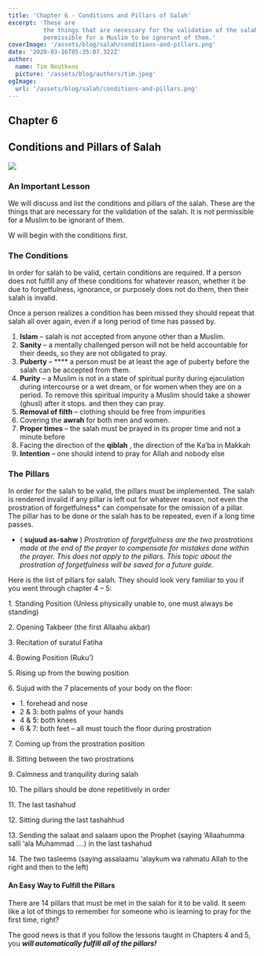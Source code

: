 ```yaml
---
title: 'Chapter 6 - Conditions and Pillars of Salah'
excerpt: 'These are
          the things that are necessary for the validation of the salah. It is not
          permissible for a Muslim to be ignorant of them.'
coverImage: '/assets/blog/salah/conditions-and-pillars.png'
date: '2020-03-16T05:35:07.322Z'
author:
  name: Tim Neutkens
  picture: '/assets/blog/authors/tim.jpeg'
ogImage:
  url: '/assets/blog/salah/conditions-and-pillars.png'
---
```


## Chapter 6

## Conditions and Pillars of Salah

![](/assets/blog/salah/conditions-and-pillars.png)

### An Important Lesson

We will discuss and list the conditions and pillars of the salah. These are
the things that are necessary for the validation of the salah. It is not
permissible for a Muslim to be ignorant of them.

W will begin with the conditions first.

### The Conditions

In order for salah to be valid, certain conditions are required. If a person
does not fulfill any of these conditions for whatever reason, whether it be
due to forgetfulness, ignorance, or purposely does not do them, then their
salah is invalid.

Once a person realizes a condition has been missed they should repeat that
salah all over again, even if a long period of time has passed by.

  1. **Islam** – salah is not accepted from anyone other than a Muslim.
  2. **Sanity** – a mentally challenged person will not be held accountable for their deeds, so they are not obligated to pray.
  3. **Puberty** – **** a person must be at least the age of puberty before the salah can be accepted from them.
  4. **Purity** – a Muslim is not in a state of spiritual purity during ejaculation during intercourse or a wet dream, or for women when they are on a period. To remove this spiritual impurity a Muslim should take a shower (ghusl) after it stops. and then they can pray.
  5. **Removal of filth** – clothing should be free from impurities
  6. Covering the **awrah** for both men and women.
  7. **Proper times** – the salah must be prayed in its proper time and not a minute before
  8. Facing the direction of the **qiblah** , the direction of the Ka’ba in Makkah
  9. **Intention** – one should intend to pray for Allah and nobody else

### The Pillars

In order for the salah to be valid, the pillars must be implemented. The salah
is rendered invalid if any pillar is left out for whatever reason, not even
the prostration of forgetfulness* can compensate for the omission of a pillar.
The pillar has to be done or the salah has to be repeated, even if a long time
passes.

* ( **sujuud as-sahw** ) _Prostration of forgetfulness are the two prostrations made at the end of the prayer to compensate for mistakes done within the prayer. This does not apply to the pillars. This topic about the prostration of forgetfulness will be saved for a future guide._

Here is the list of pillars for salah. They should look very familiar to you
if you went through chapter 4 – 5:

1\. Standing Position (Unless physically unable to, one must always be
standing)

2\. Opening Takbeer (the first Allaahu akbar)

3\. Recitation of suratul Fatiha

4\. Bowing Position (Ruku’)

5\. Rising up from the bowing position

6\. Sujud with the 7 placements of your body on the floor:

  * 1\. forehead and nose
  * 2 & 3: both palms of your hands
  * 4 & 5: both knees
  * 6 & 7: both feet – all must touch the floor during prostration

7\. Coming up from the prostration position

8\. Sitting between the two prostrations

9\. Calmness and tranquility during salah

10\. The pillars should be done repetitively in order

11\. The last tashahud

12\. Sitting during the last tashahhud

13\. Sending the salaat and salaam upon the Prophet (saying ‘Allaahumma salli
‘ala Muhammad ….) in the last tashahud

14\. The two tasleems (saying assalaamu ‘alaykum wa rahmatu Allah to the right
and then to the left)

#### An Easy Way to Fulfill the Pillars

There are 14 pillars that must be met in the salah for it to be valid. It seem
like a lot of things to remember for someone who is learning to pray for the
first time, right?

The good news is that if you follow the lessons taught in Chapters 4 and 5,
you _**will automatically fulfill all of the pillars!**_
